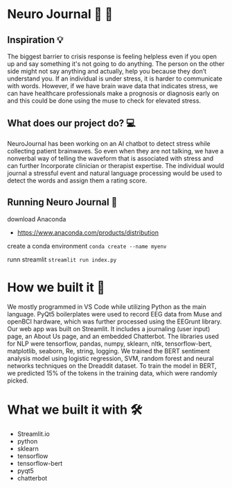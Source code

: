 # Neuro Journal 🧠 📖



## Inspiration 	💡
The biggest barrier to crisis response is feeling helpless even if you open up and say something it's not going to do anything. The person on the other side might not say anything and actually, help you because they don’t understand you. If an individual is under stress, it is harder to communicate with words. However, if we have brain wave data that indicates stress, we can have healthcare professionals make a prognosis or diagnosis early on and this could be done using the muse to check for elevated stress.



## What does our project do? 💻
NeuroJournal has been working on an AI chatbot to detect stress while collecting patient brainwaves. So even when they are not talking, we have a nonverbal way of telling the waveform that is associated with stress and can further Incorporate clinician or therapist expertise. The individual would journal a stressful event and natural language processing would be used to detect the words and assign them a rating score.



## Running Neuro Journal 🏃

download Anaconda
* https://www.anaconda.com/products/distribution 

create a conda environment 
```conda create --name myenv```

runn streamlit 
```streamlit run index.py```



# How we built it 🧩
We mostly programmed in VS Code while utilizing Python as the main language. PyQt5 boilerplates were used to record EEG data from Muse and openBCI hardware, which was further processed using the EEGrunt library. Our web app was built on Streamlit. It includes a journaling (user input) page, an About Us page, and an embedded Chatterbot. The libraries used for NLP were tensorflow, pandas, numpy, sklearn, nltk, tensorflow-bert, matplotlib, seaborn, Re, string, logging. We trained the BERT sentiment analysis model using logistic regression, SVM, random forest and neural networks techniques on the Dreaddit dataset. To train the model in BERT, we predicted 15% of the tokens in the training data, which were randomly picked.



# What we built it with 🛠️
* Streamlit.io
* python
* sklearn
* tensorflow
* tensorflow-bert
* pyqt5
* chatterbot
